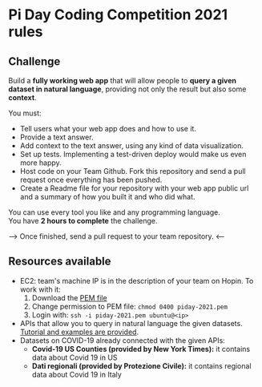 # Pi Day Coding Competition 2021 rules

## Challenge
Build a **fully working web app** that will allow people to **query a given dataset in natural language**, providing not only the result but also some **context**.

You must:

- Tell users what your web app does and how to use it.
- Provide a text answer.
- Add context to the text answer, using any kind of data visualization.
- Set up tests. Implementing a test-driven deploy would make us even more happy.
- Host code on your Team Github. Fork this repository and send a pull request once everything has been pushed. 
- Create a Readme file for your repository with your web app public url and a summary of how you built it and who did what.

You can use every tool you like and any programming language.  
You have **2 hours to complete** the challenge.  

--> Once finished, send a pull request to your team repository. <--

## Resources available

- EC2: team's machine IP is in the description of your team on Hopin. To work with it:
  1. Download the [PEM file](https://drive.google.com/file/d/17qXe9xXpH9SDqXi5RNPi6wiKDkXKUH_R/view?usp=sharing)
  2. Change permission to PEM file: `chmod 0400 piday-2021.pem`
  3. Login with: `ssh -i piday-2021.pem ubuntu@<ip>`
- APIs that allow you to query in natural language the given datasets. [Tutorial and examples are provided](https://github.com/Pi-Campus/team_15/blob/main/API.md).
- Datasets on COVID-19 already connected with the given APIs:
  - **Covid-19 US Counties (provided by New York Times):** it contains data about Covid 19 in US 
  - **Dati regionali (provided by Protezione Civile):** it contains regional data about Covid 19 in Italy 
